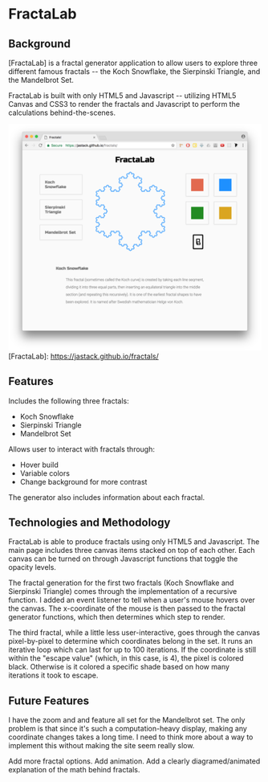 # FractaLab

## Background

[FractaLab] is a fractal generator application to allow users to explore three different famous fractals -- the Koch Snowflake, the Sierpinski Triangle, and the Mandelbrot Set.

FractaLab is built with only HTML5 and Javascript -- utilizing HTML5 Canvas and CSS3 to render the fractals and Javascript to perform the calculations behind-the-scenes.

![Main Page](docs/mainpage.png)
[FractaLab]: https://jastack.github.io/fractals/


## Features

Includes the following three fractals:
  * Koch Snowflake
  * Sierpinski Triangle
  * Mandelbrot Set

Allows user to interact with fractals through:  
  * Hover build
  * Variable colors
  * Change background for more contrast

The generator also includes information about each fractal.


## Technologies and Methodology

FractaLab is able to produce fractals using only HTML5 and Javascript. The main page includes three canvas items stacked on top of each other. Each canvas can be turned on through Javascript functions that toggle the opacity levels.

The fractal generation for the first two fractals (Koch Snowflake and Sierpinski Triangle) comes through the implementation of a recursive function. I added an event listener to tell when a user's mouse hovers over the canvas. The x-coordinate of the mouse is then passed to the fractal generator functions, which then determines which step to render.

The third fractal, while a little less user-interactive, goes through the canvas pixel-by-pixel to determine which coordinates belong in the set. It runs an iterative loop which can last for up to 100 iterations. If the coordinate is still within the "escape value" (which, in this case, is 4), the pixel is colored black. Otherwise is it colored a specific shade based on how many iterations it took to escape.


## Future Features

I have the zoom and and feature all set for the Mandelbrot set. The only problem is that since it's such a computation-heavy display, making any coordinate changes takes a long time. I need to think more about a way to implement this without making the site seem really slow.

Add more fractal options. Add animation. Add a clearly diagramed/animated explanation of the math behind fractals.
